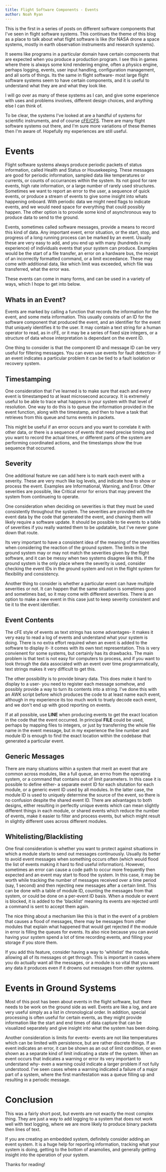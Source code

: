```yaml
---
title: Flight Software Components - Events
author: Noah Ryan
---
```

This is the first in a series of posts on different software components that I've seen in flight software systems.
This continues the theme of this blog as a place to talk about what flight software is like (for NASA drone a space systems,
mostly in earth observation instruments and research systems).


It seems like programs in a particular domain have certain components that are expected when you produce a production program. I
see this in games where there is always some kind rendering engine, often a physics engine, perhaps logging, events, user input
handling, configuration management, and all sorts of things. Its the same in flight software- most large flight software systems
seem to have certain components, and it is useful to understand what they are and what they look like.


I will go over as many of these systems as I can, and give some experience with uses and problems involves, different design choices,
and anything else I can think of. 


To be clear, the systems I've looked at are a handful of systems for scientific instruments, and of course [cFE/CFS](https://github.com/nasa/cFE).
There are many flight software systems out there, and I'm sure more variations of these themes then I'm aware of. Hopefully my
experiences are still useful.


# Events
Flight software systems always produce periodic packets of status information, called Health and Status or Housekeeping. These
messages are good for periodic information, sampled data like temperatures or currents, or counts of occurrances within the system. Its
not good for rare events, high rate information, or a large number of rarely used structures. Sometimes we want to report an error to the user,
a sequence of quick events, or produce a stream of events to give some insight into whats happening onboard. With periodic data we might need
flags to indicate events, and we would need space for everything that could possibly happen. The other option is to provide some kind of
asynchronous way to produce data to send to the ground.


Events, sometimes called software messages, provide a means to record this kind of data. Any important event, error situation, or the start, stop,
and progress of a long running process can be marked by an event. Usually these are very easy to add, and you end up with many (hundreds in my experience)
of individuals events that your system can produce. Examples would be the start of a file transfer, an error on a hardware bus, the receipt of an incorrectly
formatted command, or a limit exceedance. These may come with additional data, like which limit was exceeded, which file was transferred, what the
error was.


These events can come in many forms, and can be used in a variety of ways, which I hope to get into below.

## Whats in an Event?
Events are marked by calling a function that records the information for the event, and some meta information. This usually consists of an ID for the
software component that produced the event, and an identifier for the event that uniquely identifies it to the user. It may contain a text string for a
human operator to read, as in cFE, or it may be a series of fixed size integers, or a structure of data whose interpretation is dependant on the event ID.


One thing to consider is that the component ID and message ID can be very useful for filtering messages. You can even use events for fault detection- if an event
indicates a particular problem it can be tied to a fault isolation or recovery system.


## Timestamping
One consideration that I've learned is to make sure that each and every event is timestamped to at least microsecond accuracy. It is extremely useful
to be able to trace what happens in your system with that level of resolution. One way to do this is to queue the information provided in the event function,
along with the timestamp, and then to have a task that retrieves from this queue and turns events in packets.


This might be useful if an error occurs and you want to correlate it with other data, or there is a sequence of events that need precise timing and you want
to record the actual times, or different parts of the system are performing coordinated actions, and the timestamps show the true sequence that occurred.


## Severity
One additional feature we can add here is to mark each event with a severity. These are very much like log levels, and indicate how to show or process the event.
Examples are Informational, Warning, and Error. Other severities are possible, like Critical error for errors that may prevent the system from continueing to operate.


One consideration when deciding on severities is that they must be used consistently throughout the system. The severities are provided with the event data by the code
that generated the event, and chaning them will likely require a software update. It should be possible to tie events to a table of severities if you really wanted them
to be updatable, but I've never gone down that route.


Its very important to have a consistent idea of the meaning of the severities when considering the reaction of the ground system. The limits in the ground system 
may or may not match the severities given by the flight software, and it can be messy when two systems disagree like this. If the ground system is the only place
where the severity is used, consider checking the event IDs in the ground system and not in the flight system for flexibility and consistency.


Another thing to consider is whether a particular event can have multiple severities or not. It can happen that the same situation is sometimes good and sometimes
bad, so it may come with different severities. There is an option to make a new event in this case just to keep severity consistent and tie it to the event identifier.

## Event Contents
The cFE style of events as text strings has some advantages- it makes it very easy to read a log of events and understand what your system is doing. There is
no extra effort required when an event is added to the software to display it- it comes with its own text representation. This is very convienent for some systems,
but certainly has its drawbacks. The main problem is that text is not easy for computers to process, and if you want to look through the data associated with an
event over time programmatically, text strings makes it very difficult to get this. 


The other possibility is to provide binary data. This does make it hard to display to a user- you need to register each message somehow, and possibly provide a
way to turn its contents into a string. I've done this with an AWK script before which produces the code to at least name each event, although in my experience
its too much work to truely decode each event, and we don't end up with good reporting on events.


If at all possible, use __LINE__ when producing events to get the exact location in the code that the event occurred. In principal __FILE__ could be used, 
perhaps by mapping files to integers, or just by transferring the whole file name in the event message, but in my experience the line number and module ID
is enough to find the exact location within the codebase that generated a particular event.


## Generic Messages
There are many situations within a system that merit an event that are common across modules, like a full queue, an errno from the operating system, or
a command that contains out of limit parameters. In this case it is possible to define either- a separate event ID for each situtation for each module,
or a generic event ID used by all modules. In the latter case, the module ID is used to uniquely determine the source of the event, so there is no 
confusion despite the shared event ID. There are advantages to both designs, either resulting in perfectly unique events which can mean slightly different
things in each module, or shared events which reduce the number of events, make it easier to filter and process events, but which might result in slightly
different uses across different modules.


## Whitelisting/Blacklisting
One final consideration is whether you want to protect against situations in which a module starts to send out messages continuously. Usually its better
to avoid event messages when something occurs often (which would flood the list of events making it hard to find useful information). However, sometimes
an error can cause a code path to occur more frequently then expected and an event may start to flood the system. In this case, it may be worth while
tracking the number of messages received over a time period (say, 1 second) and then rejecting new messages after a certain limit. This can be done with
a table of module ID, counting the messages from that system, or could be done on a per-event ID basis. When a module or event is blocked, it is
added to the 'blacklist' meaning its events are rejected until a command is sent to accept them again.


The nice thing about a mechanism like this is that in the event of a problem that causes a flood of messages, there may be messages from other modules that
explain what happened that would get rejected if the module in error is filling the queues for events. Its also nice because you can avoid having your system
spend a lot of time recording events, and filling your storage if you store them. 


If you add this feature, consider having a way to 'whitelist' the module, allowing all of its messages ot get through. This is important in cases where you
do actually want all the messages, or a module is so vital that you want any data it produces even if it drowns out messages from other systems.

# Events in Ground Systems
Most of this post has been about events in the flight software, but there needs to be work on the ground side as well. Events are like a log, 
and are very useful simply as a list in chronological order. In addition, special processing is often useful for certain events, as they might
provide information like the start and end times of data capture that can be visualized separately and give insight into what the system has 
been doing.


Another consideration is limits for events- events are not like temperatures which can be limited with persistence, but are rather discrete things.
If an event indicates an error, it can be shown as an out of limit condition, or even shown as a separate kind of limit indicating a state of the
system. When an event occurs that indicates a warning or error its very important to understand why- even a warning could indicate a larger problem
if not fully understood. I've seen cases where a warning indicated a failure of a major part of a system, where the first manifestation was a queue
filling up and resulting in a periodic message.

# Conclusion
This was a fairly short post, but events are not exactly the most complex thing. They are just a way to add logging to a system that does not work well with
text logging, where we are more likely to produce binary packets then lines of text.


If you are creating an embedded system, definitely consider adding an event system. It is a huge help for reporting information, tracking what your system is
doing, getting to the bottom of anamolies, and generally getting insight into the operation of your system.


Thanks for reading!

